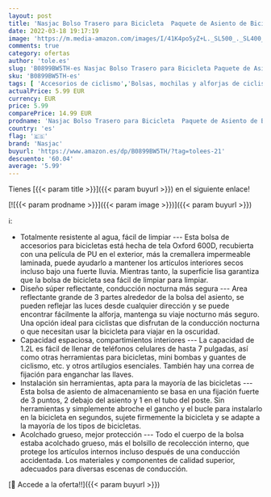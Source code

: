 ```yaml
---
layout: post
title: 'Nasjac Bolso Trasero para Bicicleta  Paquete de Asiento de Bicicleta MTB de montaña Reflectante Resistente al Agua Multifuncional al Aire Libre Maletero de Bicicleta al Aire Libre  Negro '
date: 2022-03-18 19:17:19
image: 'https://m.media-amazon.com/images/I/41K4po5yZ+L._SL500_._SL400_.jpg'
comments: true
category: ofertas
author: 'tole.es'
slug: 'B0899BW5TH-es Nasjac Bolso Trasero para Bicicleta Paquete de Asiento de...'
sku: 'B0899BW5TH-es'
tags: [ 'Accesorios de ciclismo','Bolsas, mochilas y alforjas de ciclismo','Ciclismo','Deportes y aire libre','Portaequipajes y alforjas de ciclismo','Ropa y equipo para deportes','bicicleta','nasjac', ]
actualPrice: 5.99 EUR
currency: EUR
price: 5.99
comparePrice: 14.99 EUR
prodname: 'Nasjac Bolso Trasero para Bicicleta  Paquete de Asiento de Bicicleta MTB de montaña Reflectante Resistente al Agua Multifuncional al Aire Libre Maletero de Bicicleta al Aire Libre  Negro '
country: 'es'
flag: '🇪🇸'
brand: 'Nasjac'
buyurl: 'https://www.amazon.es/dp/B0899BW5TH/?tag=tolees-21'
descuento: '60.04'
average: '5.99'
---
```


Tienes [{{< param title >}}]({{< param buyurl >}}) en el siguiente enlace!

[![{{< param prodname >}}]({{< param image >}})]({{< param buyurl >}})

ℹ️:

- Totalmente resistente al agua, fácil de limpiar --- Esta bolsa de accesorios para bicicletas está hecha de tela Oxford 600D, recubierta con una película de PU en el exterior, más la cremallera impermeable laminada, puede ayudarlo a mantener los artículos interiores secos incluso bajo una fuerte lluvia. Mientras tanto, la superficie lisa garantiza que la bolsa de bicicleta sea fácil de limpiar para limpiar.
- Diseño súper reflectante, conducción nocturna más segura --- Area reflectante grande de 3 partes alrededor de la bolsa del asiento, se pueden reflejar las luces desde cualquier dirección y se puede encontrar fácilmente la alforja, mantenga su viaje nocturno más seguro. Una opción ideal para ciclistas que disfrutan de la conducción nocturna o que necesitan usar la bicicleta para viajar en la oscuridad.
- Capacidad espaciosa, compartimientos interiores --- La capacidad de 1.2L es fácil de llenar de teléfonos celulares de hasta 7 pulgadas, así como otras herramientas para bicicletas, mini bombas y guantes de ciclismo, etc. y otros artilugios esenciales. También hay una correa de fijación para enganchar las llaves.
- Instalación sin herramientas, apta para la mayoría de las bicicletas --- Esta bolsa de asiento de almacenamiento se basa en una fijación fuerte de 3 puntos, 2 debajo del asiento y 1 en el tubo del poste. Sin herramientas y simplemente abroche el gancho y el bucle para instalarlo en la bicicleta en segundos, sujete firmemente la bicicleta y se adapte a la mayoría de los tipos de bicicletas.
- Acolchado grueso, mejor protección --- Todo el cuerpo de la bolsa estaba acolchado grueso, más el bolsillo de recolección interno, que protege los artículos internos incluso después de una conducción accidentada. Los materiales y componentes de calidad superior, adecuados para diversas escenas de conducción.

[🛒 Accede a la oferta!!]({{< param buyurl >}})

